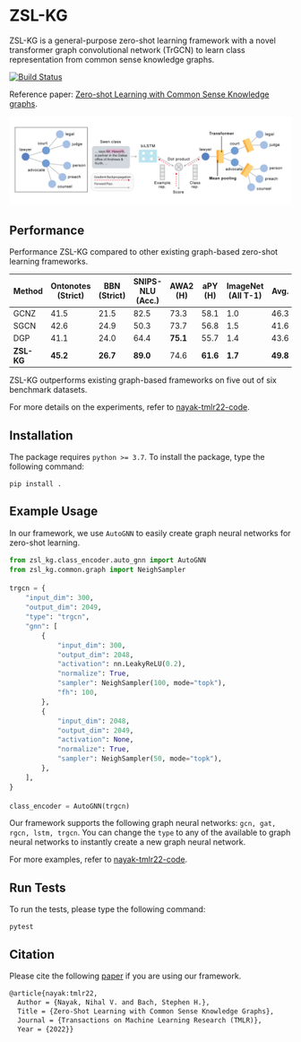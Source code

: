 # ZSL-KG
ZSL-KG is a general-purpose zero-shot learning framework with a novel transformer graph convolutional network (TrGCN) to learn class representation from common sense knowledge graphs.

[![Build Status](https://app.travis-ci.com/BatsResearch/zsl-kg.svg?token=jQxgqST7Y6ohrRv6XanM&branch=master)](https://app.travis-ci.com/github/BatsResearch/zsl-kg)

Reference paper: [Zero-shot Learning with Common Sense Knowledge graphs](https://arxiv.org/abs/2006.10713).

![alt text](assets/zsl-kg.png)

## Performance
Performance ZSL-KG compared to other existing graph-based zero-shot learning frameworks.


|    Method        | Ontonotes (Strict) | BBN  (Strict)| SNIPS-NLU  (Acc.)   | AWA2  (H)   | aPY   (H)   | ImageNet (All T-1) | Avg.     |
|------------------|--------------------|--------------|---------------------|-------------|-------------|----------|----------|
| GCNZ             | 41.5               | 21.5         | 82.5                | 73.3        | 58.1        | 1.0      | 46.3     |
| SGCN             | 42.6               | 24.9         | 50.3                | 73.7        | 56.8        | 1.5      | 41.6     |
| DGP              | 41.1             | 24.0         | 64.4                | **75.1**    | 55.7        | 1.4      | 43.6     |
| **ZSL-KG**       | **45.2**           | **26.7**     | **89.0**            | 74.6        | **61.6**    | **1.7**  | **49.8** |

ZSL-KG outperforms existing graph-based frameworks on five out of six benchmark datasets.

For more details on the experiments, refer to [nayak-tmlr22-code](https://github.com/BatsResearch/nayak-tmlr22-code).
## Installation
The package requires `python >= 3.7`. To install the package, type the following command:
```
pip install .
```

## Example Usage
In our framework, we use `AutoGNN` to easily create graph neural networks for zero-shot learning.

```python
from zsl_kg.class_encoder.auto_gnn import AutoGNN
from zsl_kg.common.graph import NeighSampler

trgcn = {
    "input_dim": 300,
    "output_dim": 2049,
    "type": "trgcn",
    "gnn": [
        {
            "input_dim": 300,
            "output_dim": 2048,
            "activation": nn.LeakyReLU(0.2),
            "normalize": True,
            "sampler": NeighSampler(100, mode="topk"),
            "fh": 100,
        },
        {
            "input_dim": 2048,
            "output_dim": 2049,
            "activation": None,
            "normalize": True,
            "sampler": NeighSampler(50, mode="topk"),
        },
    ],
}

class_encoder = AutoGNN(trgcn)
```

Our framework supports the following graph neural networks: `gcn, gat, rgcn, lstm, trgcn`.
You can change the `type` to any of the available to graph neural networks to instantly create a new graph neural network.

For more examples, refer to [nayak-tmlr22-code](https://github.com/BatsResearch/nayak-tmlr22-code).

## Run Tests
To run the tests, please type the following command:
```
pytest
```

## Citation
Please cite the following [paper](https://arxiv.org/abs/2006.10713) if you are using our framework.

```
@article{nayak:tmlr22,
  Author = {Nayak, Nihal V. and Bach, Stephen H.},
  Title = {Zero-Shot Learning with Common Sense Knowledge Graphs},
  Journal = {Transactions on Machine Learning Research (TMLR)},
  Year = {2022}}
```
